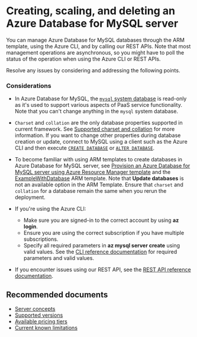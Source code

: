 <properties
  pagetitle="Creating, scaling, and deleting an Azure Database for MySQL server&#xD;"
  description="Creating, scaling, and deleting an Azure Database for MySQL server"
  service="microsoft.dbformysql"
  resource="servers"
  ms.author="sumuth,pariks,jtoland"
  selfhelptype="Generic"
  supporttopicids="32747557"
  resourcetags="servers,databases"
  productpesids="17343"
  cloudenvironments="public,fairfax,usnat,ussec"
  articleid="5fc3807b-cdfa-44cf-807b-1b104f13b6a9"
  ownershipid="AzureData_AzureDatabaseforMySQL" />
# Creating, scaling, and deleting an Azure Database for MySQL server

You can manage Azure Database for MySQL databases through the ARM template, using the Azure CLI, and by calling our REST APIs. Note that most management operations are asynchronous, so you might have to poll the status of the operation when using the Azure CLI or REST APIs.

Resolve any issues by considering and addressing the following points.

### Considerations

* In Azure Database for MySQL, the [`mysql` system database](https://dev.mysql.com/doc/refman/8.0/en/system-schema.html) is read-only as it's used to support various aspects of PaaS service functionality. Note that you can't change anything in the `mysql` system database.
* `Charset` and `collation` are the only database properties supported in current framework. See [Supported charset and collation](https://dev.mysql.com/doc/refman/8.0/en/charset-charsets.html) for more information. If you want to change other properties during database creation or update, connect to MySQL using a client such as the Azure CLI and then execute [`CREATE DATABASE`](https://dev.mysql.com/doc/refman/8.0/en/creating-database.html) or [`ALTER DATABASE`](https://dev.mysql.com/doc/refman/8.0/en/alter-database.html).
* To become familiar with using ARM templates to create databases in Azure Database for MySQL server, see [Provision an Azure Database for MySQL server using Azure Resource Manager template](https://docs.microsoft.com/azure/mysql/tutorial-provision-mysql-server-using-azure-resource-manager-templates?tabs=azure-portal) and the [ExampleWithDatabase](https://github.com/Azure/azure-mysql/tree/master/arm-templates/ExampleWithDatabase) ARM template. Note that **Update databases** is not an available option in the ARM Template. Ensure that `charset` and `collation` for a database remain the same when you rerun the deployment.

* If you're using the Azure CLI:

  * Make sure you are signed-in to the correct account by using **az login**.
  * Ensure you are using the correct subscription if you have multiple subscriptions.
  * Specify all required parameters in **az mysql server create** using valid values. See the [CLI reference documentation](https://docs.microsoft.com/cli/azure/mysql?view=azure-cli-latest) for required parameters and valid values.
  
* If you encounter issues using our REST API, see the [REST API reference documentation](https://docs.microsoft.com/rest/api/mysql/).

## **Recommended documents**

* [Server concepts](https://docs.microsoft.com/azure/mysql/concepts-servers)
* [Supported versions](https://docs.microsoft.com/azure/mysql/concepts-supported-versions)
* [Available pricing tiers](https://docs.microsoft.com/azure/mysql/concepts-pricing-tiers)
* [Current known limitations](https://docs.microsoft.com/azure/mysql/concepts-limits)

